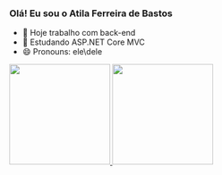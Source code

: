 ### Olá! Eu sou o Atila Ferreira de Bastos

- 🔭 Hoje trabalho com back-end
- 🌱 Estudando ASP.NET Core MVC
- 😄 Pronouns: ele\dele
<div>
  <a href="https://github.com/Atila12">
    <img height="180em" src="https://github-readme-stats.vercel.app/api?username=Atila12&show_icons=true&theme=dark&include_all_commits=true&count_private=true"/>
    <img height="180em" src="https://github-readme-stats.vercel.app/api/top-langs/?username=Atila12&layout=compact&langs_count=16&theme=dark"/>
</div>
